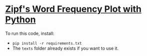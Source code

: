 # [Zipf's Word Frequency Plot with Python](https://www.thepythoncode.com/article/plot-zipfs-law-using-matplotlib-python)
To run this code, install:
- `pip install -r requirements.txt`
- The `texts` folder already exists if you want to use it.